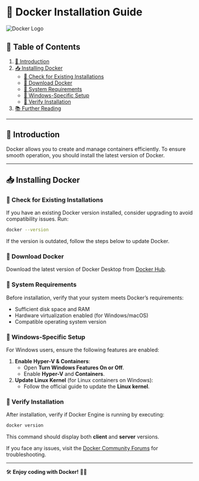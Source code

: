 # 🐳 Docker Installation Guide

![Docker Logo](https://www.docker.com/wp-content/uploads/2022/03/Moby-logo.png)

## 📖 Table of Contents
1. [📌 Introduction](#-introduction)
2. [📥 Installing Docker](#-installing-docker)
   - [🔹 Check for Existing Installations](#-check-for-existing-installations)
   - [🔹 Download Docker](#-download-docker)
   - [🔹 System Requirements](#-system-requirements)
   - [🔹 Windows-Specific Setup](#-windows-specific-setup)
   - [🔹 Verify Installation](#-verify-installation)
3. [📚 Further Reading](#-further-reading)

---

## 📌 Introduction
Docker allows you to create and manage containers efficiently. To ensure smooth operation, you should install the latest version of Docker.

---

## 📥 Installing Docker

### 🔹 Check for Existing Installations
If you have an existing Docker version installed, consider upgrading to avoid compatibility issues. Run:
```sh
docker --version
```
If the version is outdated, follow the steps below to update Docker.

### 🔹 Download Docker
Download the latest version of Docker Desktop from [Docker Hub](https://www.docker.com/products/docker-desktop/).

### 🔹 System Requirements
Before installation, verify that your system meets Docker’s requirements:
- Sufficient disk space and RAM
- Hardware virtualization enabled (for Windows/macOS)
- Compatible operating system version

### 🔹 Windows-Specific Setup
For Windows users, ensure the following features are enabled:
1. **Enable Hyper-V & Containers**:
   - Open **Turn Windows Features On or Off**.
   - Enable **Hyper-V** and **Containers**.
2. **Update Linux Kernel** (for Linux containers on Windows):
   - Follow the official guide to update the **Linux kernel**.

### 🔹 Verify Installation
After installation, verify if Docker Engine is running by executing:
```sh
docker version
```
This command should display both **client** and **server** versions.

If you face any issues, visit the [Docker Community Forums](https://forums.docker.com/) for troubleshooting.

---

🛠️ **Enjoy coding with Docker!** 🚀🐳

